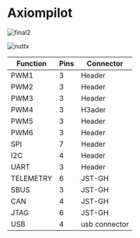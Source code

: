 # Axiompilot
![final2](https://user-images.githubusercontent.com/35519782/38494474-abe3ff46-3c13-11e8-8fc4-f38a013b0d52.png)




![nuttx](https://user-images.githubusercontent.com/35519782/38289970-9c82bee6-37f6-11e8-90f9-2439ad2d3d34.png)





| Function       | Pins           | Connector  |
| ------------- | ------------- |------------- |
| PWM1  | 3  | Header        |
| PWM2  | 3  | Header     |
| PWM3  | 3  | Header        |
| PWM4  | 3  | H3ader     |
| PWM5  | 3  | Header        |
| PWM6  | 3  | Header     |
| SPI  | 7  | Header        |
| I2C  | 4| Header     |
| UART  | 3  | Header        |
| TELEMETRY  | 6  | JST-GH     |
| SBUS  | 3  | JST-GH          |
| CAN  | 4| JST-GH          |
| JTAG  | 6  | JST-GH            |
| USB | 4  | usb connector|





